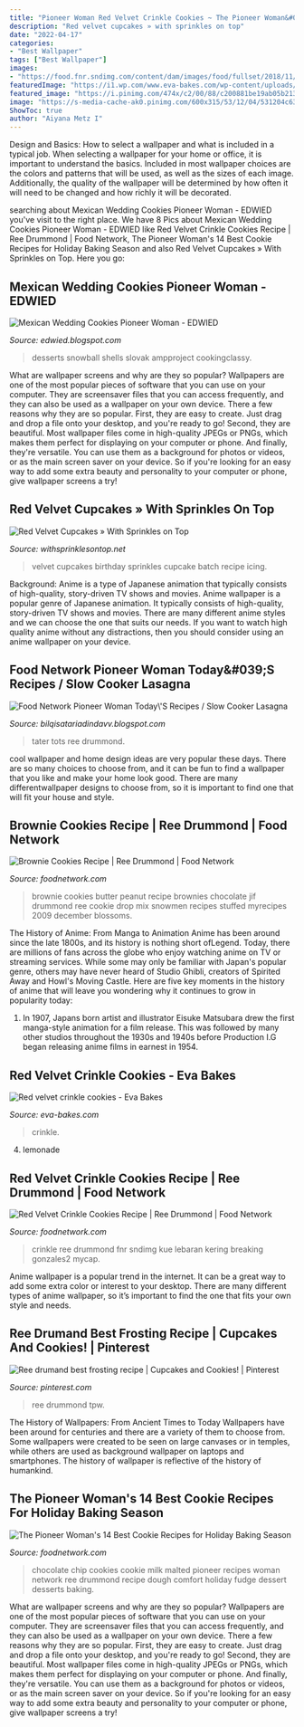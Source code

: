 ```yaml
---
title: "Pioneer Woman Red Velvet Crinkle Cookies ~ The Pioneer Woman&#039;s 14 Best Cookie Recipes For Holiday Baking Season"
description: "Red velvet cupcakes » with sprinkles on top"
date: "2022-04-17"
categories:
- "Best Wallpaper"
tags: ["Best Wallpaper"]
images:
- "https://food.fnr.sndimg.com/content/dam/images/food/fullset/2018/11/20/0/WU2011_Red-Velvet-Crinkle-Cookies_s4x3.jpg.rend.hgtvcom.686.515.suffix/1542723941907.jpeg"
featuredImage: "https://i1.wp.com/www.eva-bakes.com/wp-content/uploads/2020/01/red-velvet-crinkle-cookie3.jpg?w=1440&amp;ssl=1"
featured_image: "https://i.pinimg.com/474x/c2/00/88/c200881be19ab05b213b66790de9b289.jpg"
image: "https://s-media-cache-ak0.pinimg.com/600x315/53/12/04/531204c6352c9746ed53879d8a2d929c.jpg"
ShowToc: true
author: "Aiyana Metz I"
---
```



Design and Basics: How to select a wallpaper and what is included in a typical job.
When selecting a wallpaper for your home or office, it is important to understand the basics. Included in most wallpaper choices are the colors and patterns that will be used, as well as the sizes of each image. Additionally, the quality of the wallpaper will be determined by how often it will need to be changed and how richly it will be decorated.

	

		
searching about Mexican Wedding Cookies Pioneer Woman - EDWIED you've visit to the right place. We have 8 Pics about Mexican Wedding Cookies Pioneer Woman - EDWIED like Red Velvet Crinkle Cookies Recipe | Ree Drummond | Food Network, The Pioneer Woman&#039;s 14 Best Cookie Recipes for Holiday Baking Season and also Red Velvet Cupcakes » With Sprinkles on Top. Here you go:
		
    
## Mexican Wedding Cookies Pioneer Woman - EDWIED

<img loading=lazy src="https://i.pinimg.com/originals/df/d9/e9/dfd9e9714a531b4c96499638d76ba578.jpg" onerror="this.onerror=null;this.src='https://tse4.mm.bing.net/th?id=OIP.V9Aqkth9V7Hz5uQ9FFTEiwHaOg&amp;pid=15.1';" alt="Mexican Wedding Cookies Pioneer Woman - EDWIED">

_Source: edwied.blogspot.com_

>desserts snowball shells slovak ampproject cookingclassy. 

	

What are wallpaper screens and why are they so popular?
Wallpapers are one of the most popular pieces of software that you can use on your computer. They are screensaver files that you can access frequently, and they can also be used as a wallpaper on your own device. There a few reasons why they are so popular. First, they are easy to create. Just drag and drop a file onto your desktop, and you're ready to go! Second, they are beautiful. Most wallpaper files come in high-quality JPEGs or PNGs, which makes them perfect for displaying on your computer or phone. And finally, they're versatile. You can use them as a background for photos or videos, or as the main screen saver on your device. So if you're looking for an easy way to add some extra beauty and personality to your computer or phone, give wallpaper screens a try!

    
## Red Velvet Cupcakes » With Sprinkles On Top

<img loading=lazy src="http://www.withsprinklesontop.net/wp-content/uploads/2011/01/redvelvetcupcakesx900.jpg" onerror="this.onerror=null;this.src='https://tse1.mm.bing.net/th?id=OIP.CK8ECLBEuAhwJxA3_gEE5AHaE8&amp;pid=15.1';" alt="Red Velvet Cupcakes » With Sprinkles on Top">

_Source: withsprinklesontop.net_

>velvet cupcakes birthday sprinkles cupcake batch recipe icing. 

	

Background: Anime is a type of Japanese animation that typically consists of high-quality, story-driven TV shows and movies.
Anime wallpaper is a popular genre of Japanese animation. It typically consists of high-quality, story-driven TV shows and movies. There are many different anime styles and we can choose the one that suits our needs. If you want to watch high quality anime without any distractions, then you should consider using an anime wallpaper on your device.

    
## Food Network Pioneer Woman Today\&#039;S Recipes / Slow Cooker Lasagna

<img loading=lazy src="https://i.pinimg.com/474x/c2/00/88/c200881be19ab05b213b66790de9b289.jpg" onerror="this.onerror=null;this.src='https://tse4.mm.bing.net/th?id=OIP.I3S7vJtxq0fWqqdfUruHWQAAAA&amp;pid=15.1';" alt="Food Network Pioneer Woman Today\&#039;S Recipes / Slow Cooker Lasagna">

_Source: bilqisatariadindavv.blogspot.com_

>tater tots ree drummond. 

	

cool wallpaper and home design ideas are very popular these days. There are so many choices to choose from, and it can be fun to find a wallpaper that you like and make your home look good. There are many differentwallpaper designs to choose from, so it is important to find one that will fit your house and style.

    
## Brownie Cookies Recipe | Ree Drummond | Food Network

<img loading=lazy src="https://food.fnr.sndimg.com/content/dam/images/food/fullset/2012/9/19/1/RX-JIF_Peanut-Butter-Brown-Cookies_s4x3.jpg.rend.hgtvcom.406.305.suffix/1371611616460.jpeg" onerror="this.onerror=null;this.src='https://tse4.mm.bing.net/th?id=OIP.eCP2bwpf3zcCM7B-CRvoNAAAAA&amp;pid=15.1';" alt="Brownie Cookies Recipe | Ree Drummond | Food Network">

_Source: foodnetwork.com_

>brownie cookies butter peanut recipe brownies chocolate jif drummond ree cookie drop mix snowmen recipes stuffed myrecipes 2009 december blossoms. 

	

The History of Anime: From Manga to Animation
Anime has been around since the late 1800s, and its history is nothing short ofLegend. Today, there are millions of fans across the globe who enjoy watching anime on TV or streaming services. While some may only be familiar with Japan's popular genre, others may have never heard of Studio Ghibli, creators of Spirited Away and Howl's Moving Castle. Here are five key moments in the history of anime that will leave you wondering why it continues to grow in popularity today:
1) In 1907, Japans born artist and illustrator Eisuke Matsubara drew the first manga-style animation for a film release. This was followed by many other studios throughout the 1930s and 1940s before Production I.G began releasing anime films in earnest in 1954.

    
## Red Velvet Crinkle Cookies - Eva Bakes

<img loading=lazy src="https://i1.wp.com/www.eva-bakes.com/wp-content/uploads/2020/01/red-velvet-crinkle-cookie3.jpg?w=1440&amp;ssl=1" onerror="this.onerror=null;this.src='https://tse4.mm.bing.net/th?id=OIP.16oJtdIFIJ1Y8_VnA5dRtQHaKe&amp;pid=15.1';" alt="Red velvet crinkle cookies - Eva Bakes">

_Source: eva-bakes.com_

>crinkle. 

	

4. lemonade 

    
## Red Velvet Crinkle Cookies Recipe | Ree Drummond | Food Network

<img loading=lazy src="https://food.fnr.sndimg.com/content/dam/images/food/fullset/2018/11/20/0/WU2011_Red-Velvet-Crinkle-Cookies_s4x3.jpg.rend.hgtvcom.686.515.suffix/1542723941907.jpeg" onerror="this.onerror=null;this.src='https://tse3.mm.bing.net/th?id=OIP.HZL9_EY0u96TtkjiC9sUwwHaFj&amp;pid=15.1';" alt="Red Velvet Crinkle Cookies Recipe | Ree Drummond | Food Network">

_Source: foodnetwork.com_

>crinkle ree drummond fnr sndimg kue lebaran kering breaking gonzales2 mycap. 

	

Anime wallpaper is a popular trend in the internet. It can be a great way to add some extra color or interest to your desktop. There are many different types of anime wallpaper, so it’s important to find the one that fits your own style and needs.

    
## Ree Drumand Best Frosting Recipe | Cupcakes And Cookies! | Pinterest

<img loading=lazy src="https://s-media-cache-ak0.pinimg.com/600x315/53/12/04/531204c6352c9746ed53879d8a2d929c.jpg" onerror="this.onerror=null;this.src='https://tse4.mm.bing.net/th?id=OIP.BcQ5EXI_sgwo5SrOxTM0wwHaEq&amp;pid=15.1';" alt="Ree drumand best frosting recipe | Cupcakes and Cookies! | Pinterest">

_Source: pinterest.com_

>ree drummond tpw. 

	

The History of Wallpapers: From Ancient Times to Today
Wallpapers have been around for centuries and there are a variety of them to choose from. Some wallpapers were created to be seen on large canvases or in temples, while others are used as background wallpaper on laptops and smartphones. The history of wallpaper is reflective of the history of humankind.

    
## The Pioneer Woman&#039;s 14 Best Cookie Recipes For Holiday Baking Season

<img loading=lazy src="https://food.fnr.sndimg.com/content/dam/images/food/fullset/2012/1/25/0/WU0105H_Chocolate-Chip-Cookies_s4x3.jpg.rend.hgtvcom.966.725.suffix/1387468609530.jpeg" onerror="this.onerror=null;this.src='https://tse2.mm.bing.net/th?id=OIP.OS_JLyffqbyC7NzyVOEdbQHaFj&amp;pid=15.1';" alt="The Pioneer Woman&#039;s 14 Best Cookie Recipes for Holiday Baking Season">

_Source: foodnetwork.com_

>chocolate chip cookies cookie milk malted pioneer recipes woman network ree drummond recipe dough comfort holiday fudge dessert desserts baking. 

	

What are wallpaper screens and why are they so popular?
Wallpapers are one of the most popular pieces of software that you can use on your computer. They are screensaver files that you can access frequently, and they can also be used as a wallpaper on your own device. There a few reasons why they are so popular. First, they are easy to create. Just drag and drop a file onto your desktop, and you're ready to go! Second, they are beautiful. Most wallpaper files come in high-quality JPEGs or PNGs, which makes them perfect for displaying on your computer or phone. And finally, they're versatile. You can use them as a background for photos or videos, or as the main screen saver on your device. So if you're looking for an easy way to add some extra beauty and personality to your computer or phone, give wallpaper screens a try!

